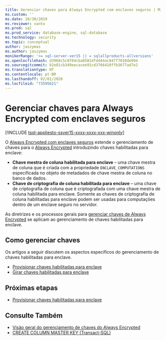 ```yaml
---
title: Gerenciar chaves para Always Encrypted com enclaves seguros | Microsoft Docs
ms.custom: ''
ms.date: 10/30/2019
ms.reviewer: vanto
ms.prod: sql
ms.prod_service: database-engine, sql-database
ms.technology: security
ms.topic: conceptual
author: jaszymas
ms.author: jaszymas
monikerRange: '>= sql-server-ver15 || = sqlallproducts-allversions'
ms.openlocfilehash: d3968c5c8f04cba8581dfdd44ac847f7010de994
ms.sourcegitcommit: b2e81cb349eecacee91cd3766410ffb3677ad7e2
ms.translationtype: HT
ms.contentlocale: pt-BR
ms.lasthandoff: 02/01/2020
ms.locfileid: "73595621"
---
```

# <a name="manage-keys-for-always-encrypted-with-secure-enclaves"></a>Gerenciar chaves para Always Encrypted com enclaves seguros
[!INCLUDE [tsql-appliesto-ssver15-xxxx-xxxx-xxx-winonly](../../../includes/tsql-appliesto-ssver15-xxxx-xxxx-xxx-winonly.md)]

O [Always Encrypted com enclaves seguros](always-encrypted-enclaves.md) estende o gerenciamento de chaves para o [Always Encrypted](always-encrypted-database-engine.md) introduzindo chaves habilitadas para enclave: 

- **Chave mestra de coluna habilitada para enclave** – uma chave mestra de coluna que é criada com a propriedade `ENCLAVE_COMPUTATIONS` especificada no objeto de metadados de chave mestra de coluna no banco de dados. 
- **Chave de criptografia de coluna habilitada para enclave** – uma chave de criptografia de coluna que é criptografada com uma chave mestra de coluna habilitada para enclave. Somente as chaves de criptografia de coluna habilitadas para enclave podem ser usadas para computações dentro de um enclave seguro no servidor. 

As diretrizes e os processos gerais para [gerenciar chaves de Always Encrypted](overview-of-key-management-for-always-encrypted.md) se aplicam ao gerenciamento de chaves habilitadas para enclave. 

## <a name="managing-keys"></a>Como gerenciar chaves

Os artigos a seguir discutem os aspectos específicos do gerenciamento de chaves habilitadas para enclave.

- [Provisionar chaves habilitadas para enclave](always-encrypted-enclaves-provision-keys.md)
- [Girar chaves habilitadas para enclave](always-encrypted-enclaves-rotate-keys.md)

## <a name="next-steps"></a>Próximas etapas
- [Provisionar chaves habilitadas para enclave](always-encrypted-enclaves-provision-keys.md)

## <a name="see-also"></a>Consulte Também  
- [Visão geral do gerenciamento de chaves do Always Encrypted](overview-of-key-management-for-always-encrypted.md)
- [CREATE COLUMN MASTER KEY (Transact-SQL)](../../../t-sql/statements/create-column-master-key-transact-sql.md)
